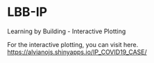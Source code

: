 # LBB-IP
Learning by Building - Interactive Plotting


For the interactive plotting, you can visit here.
https://alvianojs.shinyapps.io/IP_COVID19_CASE/
